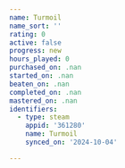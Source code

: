 ```yaml
---
name: Turmoil
name_sort: ''
rating: 0
active: false
progress: new
hours_played: 0
purchased_on: .nan
started_on: .nan
beaten_on: .nan
completed_on: .nan
mastered_on: .nan
identifiers:
  - type: steam
    appid: '361280'
    name: Turmoil
    synced_on: '2024-10-04'

---
```

